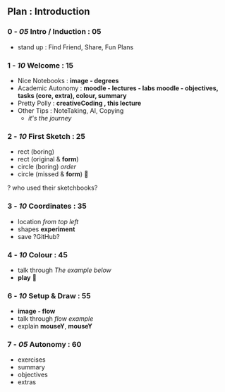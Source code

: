 ## Plan : Introduction

### 0 - _05_ Intro / Induction : 05

- stand up : Find Friend, Share, Fun Plans

### 1 - _10_ Welcome : 15

- Nice Notebooks : **image - degrees**
- Academic Autonomy :
  **moodle - lectures - labs**
  **moodle - objectives, tasks (core, extra), colour, summary**
- Pretty Polly :
  **creativeCoding , this lecture**
- Other Tips :
  NoteTaking, AI, Copying
  - _it's the journey_

### 2 - _10_ First Sketch : 25

- rect (boring)
- rect (original & **form**)
- circle (boring) _order_
- circle (missed & **form**) 🦜 <CLAP>

? who used their sketchbooks?

### 3 - _10_ Coordinates : 35

- location _from top left_
- shapes **experiment**
- save ?GitHub? <CLAP>

### 4 - _10_ Colour : 45

- talk through _The example below_
- **play** 🦜

### 6 - _10_ Setup & Draw : 55

- **image - flow**
- talk through _flow example_
- explain **mouseY**, **mouseY**

### 7 - _05_ Autonomy : 60

- exercises
- summary
- objectives
- extras
